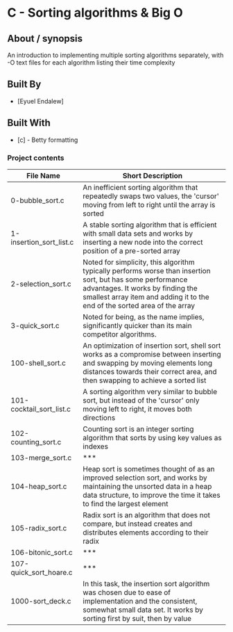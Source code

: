 # C - Sorting algorithms & Big O

## About / synopsis
An introduction to implementing multiple sorting algorithms separately, with -O text files for each algorithm listing their time complexity

## Built By

* [Eyuel Endalew]

## Built With

* [c] - Betty formatting

### Project contents

| File Name | Short Description |
| --- | --- |
|0-bubble_sort.c|An inefficient sorting algorithm that repeatedly swaps two values, the 'cursor' moving from left to right until the array is sorted|
|1-insertion_sort_list.c|A stable sorting algorithm that is efficient with small data sets and works by inserting a new node into the correct position of a pre-sorted array|
|2-selection_sort.c|Noted for simplicity, this algorithm typically performs worse than insertion sort, but has some performance advantages. It works by finding the smallest array item and adding it to the end of the sorted area of the array|
|3-quick_sort.c|Noted for being, as the name implies, significantly quicker than its main competitor algorithms.|
|100-shell_sort.c|An optimization of insertion sort, shell sort works as a compromise between inserting and swapping by moving elements long distances towards their correct area, and then swapping to achieve a sorted list|
|101-cocktail_sort_list.c|A sorting algorithm very similar to bubble sort, but instead of the 'cursor' only moving left to right, it moves both directions|
|102-counting_sort.c|Counting sort is an integer sorting algorithm that sorts by using key values as indexes|
|103-merge_sort.c|***|
|104-heap_sort.c|Heap sort is sometimes thought of as an improved selection sort, and works by maintaining the unsorted data in a heap data structure, to improve the time it takes to find the largest element|
|105-radix_sort.c|Radix sort is an algorithm that does not compare, but instead creates and distributes elements according to their radix|
|106-bitonic_sort.c|***|
|107-quick_sort_hoare.c|***|
|1000-sort_deck.c|In this task, the insertion sort algorithm was chosen due to ease of implementation and the consistent, somewhat small data set. It works by sorting first by suit, then by value|